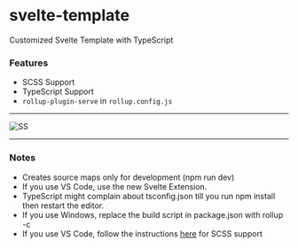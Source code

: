 # svelte-template
Customized Svelte Template with TypeScript

### Features
* SCSS Support
* TypeScript Support
* `rollup-plugin-serve` in `rollup.config.js`

---

![SS](https://i.imgur.com/f8NcA12.png)

---

### Notes
* Creates source maps only for development (npm run dev)
* If you use VS Code, use the new Svelte Extension.
* TypeScript might complain about tsconfig.json till you run npm install then restart the editor.
* If you use Windows, replace the build script in package.json with rollup -c
* If you use VS Code, follow the instructions [here](https://daveceddia.com/svelte-with-sass-in-vscode/) for SCSS support